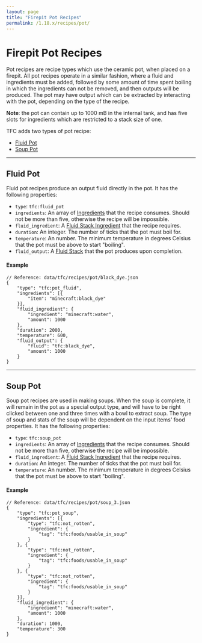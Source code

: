 ```yaml
---
layout: page
title: "Firepit Pot Recipes"
permalink: /1.18.x/recipes/pot/
---
```


# Firepit Pot Recipes

Pot recipes are recipe types which use the ceramic pot, when placed on a firepit. All pot recipes operate in a similar fashion, where a fluid and ingredients must be added, followed by some amount of time spent boiling in which the ingredients can not be removed, and then outputs will be produced. The pot may have output which can be extracted by interacting with the pot, depending on the type of the recipe.

**Note**: the pot can contain up to 1000 mB in the internal tank, and has five slots for ingredients which are restricted to a stack size of one.

TFC adds two types of pot recipe:

- [Fluid Pot](#fluid-pot)
- [Soup Pot](#soup-pot)

<hr>

## Fluid Pot

Fluid pot recipes produce an output fluid directly in the pot. It has the following properties:

- `type`: `tfc:fluid_pot`
- `ingredients`: An array of [Ingredients](../../data/common-types/#ingredients) that the recipe consumes. Should not be more than five, otherwise the recipe will be impossible.
- `fluid_ingredient`: A [Fluid Stack Ingredient](../../data/common-types/#fluid-stack-ingredients) that the recipe requires.
- `duration`: An integer. The number of ticks that the pot must boil for.
- `temperature`: An number. The minimum temperature in degrees Celsius that the pot must be above to start "boiling".
- `fluid_output`: A [Fluid Stack](../../data/common-types/#fluid-stack) that the pot produces upon completion.

#### Example

```jsonc
// Reference: data/tfc/recipes/pot/black_dye.json
{
    "type": "tfc:pot_fluid",
    "ingredients": [{
        "item": "minecraft:black_dye"
    }],
    "fluid_ingredient": {
        "ingredient": "minecraft:water",
        "amount": 1000
    },
    "duration": 2000,
    "temperature": 600,
    "fluid_output": {
        "fluid": "tfc:black_dye",
        "amount": 1000
    }
}
```

<hr>

## Soup Pot

Soup pot recipes are used in making soups. When the soup is complete, it will remain in the pot as a special output type, and will have to be right clicked between one and three times with a bowl to extract soup. The type of soup and stats of the soup will be dependent on the input items' food properties. It has the following properties:

- `type`: `tfc:soup_pot`
- `ingredients`: An array of [Ingredients](../../data/common-types/#ingredients) that the recipe consumes. Should not be more than five, otherwise the recipe will be impossible.
- `fluid_ingredient`: A [Fluid Stack Ingredient](../../data/common-types/#fluid-stack-ingredients) that the recipe requires.
- `duration`: An integer. The number of ticks that the pot must boil for.
- `temperature`: An number. The minimum temperature in degrees Celsius that the pot must be above to start "boiling".

#### Example

```jsonc
// Reference: data/tfc/recipes/pot/soup_3.json
{
    "type": "tfc:pot_soup",
    "ingredients": [{
        "type": "tfc:not_rotten",
        "ingredient": {
            "tag": "tfc:foods/usable_in_soup"
        }
    }, {
        "type": "tfc:not_rotten",
        "ingredient": {
            "tag": "tfc:foods/usable_in_soup"
        }
    }, {
        "type": "tfc:not_rotten",
        "ingredient": {
            "tag": "tfc:foods/usable_in_soup"
        }
    }],
    "fluid_ingredient": {
        "ingredient": "minecraft:water",
        "amount": 1000
    },
    "duration": 1000,
    "temperature": 300
}
```
